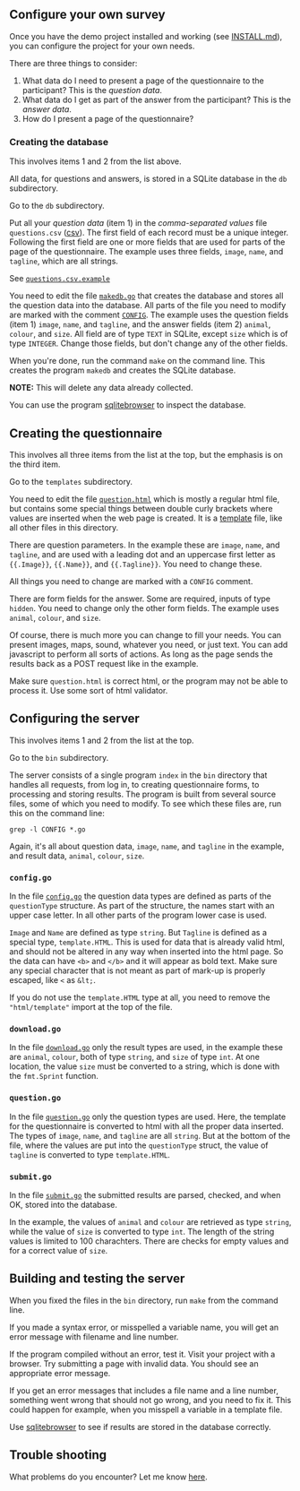 ## Configure your own survey

Once you have the demo project installed and working (see
[INSTALL.md](INSTALL.md)), you can configure the project for your own
needs.

There are three things to consider:

 1. What data do I need to present a page of the questionnaire to the
    participant? This is the *question data*.
 2. What data do I get as part of the answer from the participant?
    This is the *answer data*.
 3. How do I present a page of the questionnaire?

### Creating the database

This involves items 1 and 2 from the list above.

All data, for questions and answers, is stored in a SQLite database in
the `db` subdirectory.

Go to the `db` subdirectory.

Put all your *question data* (item 1) in the *comma-separated values* file
`questions.csv` ([csv](https://golang.org/pkg/encoding/csv/)). The
first field of each record must be a unique integer. Following the
first field are one or more fields that are used for parts of the page
of the questionnaire. The example uses three fields, `image`, `name`,
and `tagline`, which are all strings.

See [`questions.csv.example`](db/questions.csv.example)

You need to edit the file [`makedb.go`](db/makedb.go) that creates the
database and stores all the question data into the database. All parts
of the file you need to modify are marked with the comment
[`CONFIG`](https://github.com/pebbe/crowdsourcing/search?q=CONFIG).
The example uses the question fields (item 1) `image`, `name`, and
`tagline`, and the answer fields (item 2) `animal`, `colour`, and
`size`. All field are of type `TEXT` in SQLite, except `size` which is
of type `INTEGER`. Change those fields, but don't change any of the
other fields.

When you're done, run the command `make` on the command line. This
creates the program `makedb` and creates the SQLite database.

**NOTE:** This will delete any data already collected.

You can use the program [sqlitebrowser](https://sqlitebrowser.org/) to
inspect the database.

## Creating the questionnaire

This involves all three items from the list at the top, but the
emphasis is on the third item.

Go to the `templates` subdirectory.

You need to edit the file [`question.html`](templates/question.html) which is mostly a regular
html file, but contains some special things between double curly
brackets where values are inserted when the web page is created. It is
a [template](https://golang.org/pkg/html/template/) file, like all
other files in this directory.

There are question parameters. In the example these are `image`,
`name`, and `tagline`, and are used with a leading dot and an
uppercase first letter as `{{.Image}}`, `{{.Name}}`, and
`{{.Tagline}}`. You need to change these.

All things you need to change are marked with a `CONFIG` comment.

There are form fields for the answer. Some are required, inputs of
type `hidden`. You need to change only the other form fields. The
example uses `animal`, `colour`, and `size`.

Of course, there is much more you can change to fill your needs. You
can present images, maps, sound, whatever you need, or just text. You
can add javascript to perform all sorts of actions. As long as the
page sends the results back as a POST request like in the example.

Make sure `question.html` is correct html, or the program may not be
able to process it. Use some sort of html validator.

## Configuring the server

This involves items 1 and 2 from the list at the top.

Go to the `bin` subdirectory.

The server consists of a single program `index` in the `bin`
directory that handles all requests, from log in, to creating
questionnaire forms, to processing and storing results. The program is
built from several source files, some of which you need to modify. To
see which these files are, run this on the command line:
```
grep -l CONFIG *.go
```

Again, it's all about question data, `image`, `name`, and `tagline` in
the example, and result data, `animal`, `colour`, `size`.

### `config.go`

In the file [`config.go`](bin/config.go.example) the question data types are defined as parts
of the `questionType` structure. As part of the structure, the names
start with an upper case letter. In all other parts of the program
lower case is used.

`Image` and `Name` are defined as type `string`. But `Tagline` is
defined as a special type, `template.HTML`. This is used for data that
is already valid html, and should not be altered in any way when
inserted into the html page. So the data can have `<b>` and `</b>` and
it will appear as bold text. Make sure any special character that is
not meant as part of mark-up is properly escaped, like `<` as `&lt;`.

If you do not use the `template.HTML` type at all, you need to remove
the `"html/template"` import at the top of the file.

### `download.go`

In the file [`download.go`](bin/download.go) only the result types are used, in the
example these are `animal`, `colour`, both of type `string`, and
`size` of type `int`. At one location, the value `size` must be
converted to a string, which is done with the `fmt.Sprint` function.

### `question.go`

In the file [`question.go`](bin/question.go) only the question types are used. Here, the
template for the questionnaire is converted to html with all the
proper data inserted. The types of `image`, `name`, and `tagline` are
all `string`. But at the bottom of the file, where the values are put
into the `questionType` struct, the value of `tagline` is converted to
type `template.HTML`.

### `submit.go`

In the file [`submit.go`](bin/submit.go) the submitted results are parsed, checked, and
when OK, stored into the database.

In the example, the values of `animal` and `colour` are retrieved as
type `string`, while the value of `size` is converted to type `int`.
The length of the string values is limited to 100 charachters. There
are checks for empty values and for a correct value of `size`.

## Building and testing the server

When you fixed the files in the `bin` directory, run `make` from the
command line.

If you made a syntax error, or misspelled a variable name, you will
get an error message with filename and line number.

If the program compiled without an error, test it. Visit your project
with a browser. Try submitting a page with invalid data. You should
see an appropriate error message.

If you get an error messages that includes a file name and a line
number, something went wrong that should not go wrong, and you need to
fix it. This could happen for example, when you misspell a variable in
a template file.

Use [sqlitebrowser](https://sqlitebrowser.org/) to see if results are
stored in the database correctly.

## Trouble shooting

What problems do you encounter? Let me know
[here](https://github.com/pebbe/crowdsourcing/issues).
